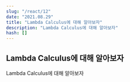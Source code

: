 ```yaml
---
slug: "/react/12"
date: "2021.08.29"
title: "Lambda Calculus에 대해 알아보자"
description: "Lambda Calculus에 대해 알아보자"
hash: []
---
```


## Lambda Calculus에 대해 알아보자

Lambda Calculus에 대해 알아보자
